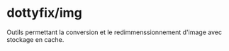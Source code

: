 # dottyfix/img

Outils permettant la conversion et le redimmenssionnement d'image avec stockage en cache.
